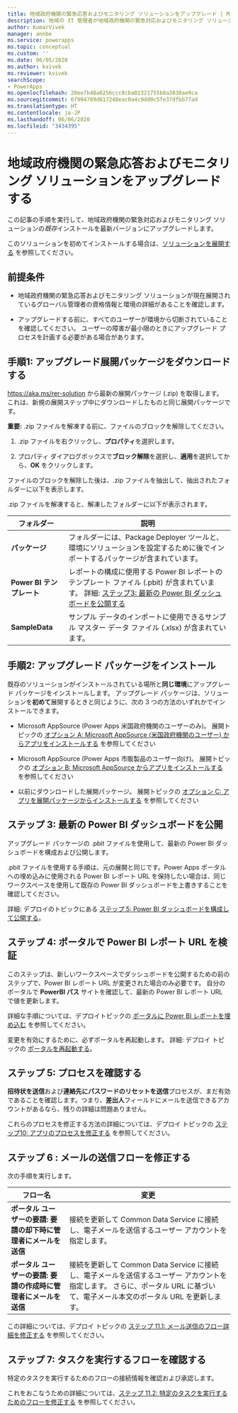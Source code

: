 ```yaml
---
title: 地域政府機関の緊急応答およびモニタリング ソリューションをアップグレード | Microsoft Docs
description: 地域の IT 管理者が地域政府機関の緊急対応およびモニタリング ソリューションを組織にアップグレードするための詳細な手順を示します。
author: KumarVivek
manager: annbe
ms.service: powerapps
ms.topic: conceptual
ms.custom: ''
ms.date: 06/05/2020
ms.author: kvivek
ms.reviewer: kvivek
searchScope:
- PowerApps
ms.openlocfilehash: 20ee7b40a0256ccc8cba02321755b8a3830ae9ca
ms.sourcegitcommit: 6f904789d817248eac0a4c9dd0c5fe37dfbb77ad
ms.translationtype: HT
ms.contentlocale: ja-JP
ms.lasthandoff: 06/06/2020
ms.locfileid: "3434395"
---
```

# <a name="upgrade-the-regional-governmentemergency-response-and-monitoring-solution"></a>地域政府機関の緊急応答およびモニタリング ソリューションをアップグレードする

この記事の手順を実行して、地域政府機関の緊急対応およびモニタリング ソリューションの*既存*インストールを最新バージョンにアップグレードします。

このソリューションを初めてインストールする場合は、[ソリューションを展開する](deploy.md) を参照してください。

## <a name="prerequisites"></a>前提条件

- 地域政府機関の緊急応答およびモニタリング ソリューションが現在展開されているグローバル管理者の資格情報と環境の詳細があることを確認します。

-   アップグレードする前に、すべてのユーザーが環境から切断されていることを確認してください。 ユーザーの障害が最小限のときにアップグレード プロセスを計画する必要がある場合があります。   

## <a name="step-1-download-the-upgrade-deployment-package"></a>手順1: アップグレード展開パッケージをダウンロードする

<https://aka.ms/rer-solution> から最新の展開パッケージ (.zip) を取得します。 これは、新規の展開ステップ中にダウンロードしたものと同じ展開パッケージです。

**重要:** .zip ファイルを解凍する前に、ファイルのブロックを解除してください。

1.  .zip ファイルを右クリックし、**プロパティ**を選択します。

2.  プロパティ ダイアログボックスで**ブロック解除**を選択し、**適用**を選択してから、**OK** をクリックします。

ファイルのブロックを解除した後は、.zip ファイルを抽出して、抽出されたフォルダーに以下を表示します。

.zip ファイルを解凍すると、解凍したフォルダーに以下が表示されます。

|**フォルダー**  |**説明**  |
|---------|---------|
|**パッケージ**     |  フォルダーには、Package Deployer ツールと、環境にソリューションを設定するために後でインポートするパッケージが含まれています。       |
|**Power BI テンプレート**     | レポートの構成に使用する Power BI レポートのテンプレート ファイル (.pbit) が含まれています。 詳細: [ステップ3: 最新の Power BI ダッシュボードを公開する](#step-3-publish-the-latest-power-bi-dashboard)         |
|**SampleData**     |   サンプル データのインポートに使用できるサンプル マスター データ ファイル (.xlsx) が含まれています。       |

## <a name="step-2-install-the-upgrade-package"></a>手順2: アップグレード パッケージをインストール

既存のソリューションがインストールされている場所と**同じ環境**にアップグレード パッケージをインストールします。 アップグレード パッケージは、ソリューションを**初めて**展開するときと同じように、次の 3 つの方法のいずれかでインストールできます。

- Microsoft AppSource (Power Apps 米国政府機関のユーザーのみ)。 展開トピックの [オプション A: Microsoft AppSource (米国政府機関のユーザー) からアプリをインストールする](deploy.md#option-a-install-the-app-from-microsoft-appsource-us-govt-customers) を参照してください

- Microsoft AppSource (Power Apps 市販製品のユーザー向け)。 展開トピックの [オプション B: Microsoft AppSource からアプリをインストールする](deploy.md#option-b-install-the-app-from-microsoft-appsource) を参照してください

- 以前にダウンロードした展開パッケージ。 展開トピックの [オプション C: アプリを展開パッケージからインストールする](deploy.md#option-c-install-the-app-from-the-deployment-package) を参照してください

## <a name="step-3-publish-the-latest-power-bi-dashboard"></a>ステップ 3: 最新の Power BI ダッシュボードを公開

アップグレード パッケージの .pbit ファイルを使用して、最新の Power BI ダッシュボードを構成および公開します。 

.pbit ファイルを使用する手順は、元の展開と同じです。Power Apps ポータルへの埋め込みに使用される Power BI レポート URL を保持したい場合は、同じワークスペースを使用して既存の Power BI ダッシュボードを上書きすることを確認してください。 

詳細: デプロイのトピックにある [ステップ 5: Power BI ダッシュボードを構成して公開する](https://docs.microsoft.com/powerapps/sample-apps/regional-emergency-response/deploy#step-5-configure-and-publish-power-bi-dashboard)。

## <a name="step-4-verify-the-power-bi-report-url-in-your-portal"></a>ステップ 4: ポータルで Power BI レポート URL を検証

このステップは、新しいワークスペースでダッシュボードを公開するための前のステップで、Power BI レポート URL が変更された場合のみ必要です。 自分のポータルで **PowerBI パス** サイトを確認して、最新の Power BI レポート URL で値を更新します。

詳細な手順については、デプロイトピックの [ポータルに Power BI レポートを埋め込む](https://docs.microsoft.com/powerapps/sample-apps/regional-emergency-response/deploy#the-process-1) を参照してください。

変更を有効にするために、必ずポータルを再起動します。 詳細: デプロイ トピックの [ポータルを再起動する](https://docs.microsoft.com/powerapps/sample-apps/regional-emergency-response/deploy#restart-the-portal)。

## <a name="step-5-verify-the-processes"></a>ステップ 5: プロセスを確認する

**招待状を送信**および**連絡先にパスワードのリセットを送信**プロセスが、まだ有効であることを確認します。つまり、**差出人**フィールドにメールを送信できるアカウントがあるなら、残りの詳細は問題ありません。

これらのプロセスを修正する方法の詳細については、デプロイ トピックの [ステップ10: アプリのプロセスを修正する](/powerapps/sample-apps/regional-emergency-response/deploy#step-10-fix-the-processes-for-the-app) を参照してください。

## <a name="step-6-verify-the-flows-for-sending-emails"></a>ステップ 6 : メールの送信フローを修正する

次の手順を実行します。

|フロー名|変更|
|--|--|
|**ポータル ユーザーの要請: 要請の却下時に管理者にメールを送信**|接続を更新して Common Data Service に接続し、電子メールを送信するユーザー アカウントを指定します。|
|**ポータル ユーザーの要請: 要請の作成時に管理者にメールを送信**|接続を更新して Common Data Service に接続し、電子メールを送信するユーザー アカウントを指定します。 さらに、ポータル URL に基づいて、電子メール本文のポータル URL を更新します。| 

この詳細については、デプロイ トピックの [ステップ 11.1: メール送信のフロー詳細を修正する](deploy.md##step-111-fix-the-flows-for-sending-emails) を参照してください。

## <a name="step-7-verify-the-flows-for-performing-tasks"></a>ステップ 7: タスクを実行するフローを確認する

特定のタスクを実行するためのフローの接続情報を確認および承認します。

これをおこなうための詳細については、[ステップ 11.2: 特定のタスクを実行するためのフローを修正する](/powerapps/sample-apps/regional-emergency-response/deploy#step-112-fix-the-flows-for-performing-specific-tasks) を参照してください。